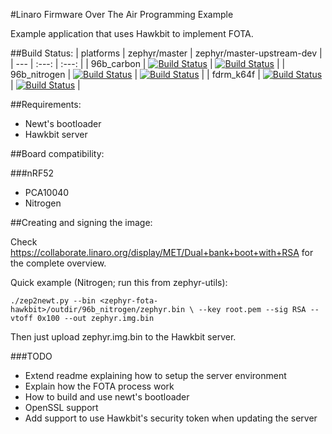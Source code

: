 #Linaro Firmware Over The Air Programming Example

Example application that uses Hawkbit to implement FOTA.

##Build Status:
| platforms | zephyr/master | zephyr/master-upstream-dev |
| --- | :---: | :---: |
| 96b_carbon | [![Build Status](http://ci.arm64.io:8080/buildStatus/icon?job=linaro-fota-hawkbit/PLATFORM=96b_carbon,ZEPHYR_SOURCE=zephyr-master)](https://ci.arm64.io/job/linaro-fota-hawkbit/PLATFORM=96b_carbon,ZEPHYR_SOURCE=zephyr-master/) | [![Build Status](http://ci.arm64.io:8080/buildStatus/icon?job=linaro-fota-hawkbit/PLATFORM=96b_carbon,ZEPHYR_SOURCE=zephyr-master-upstream-dev)](https://ci.arm64.io/job/linaro-fota-hawkbit/PLATFORM=96b_carbon,ZEPHYR_SOURCE=zephyr-master-upstream-dev/) |
| 96b_nitrogen | [![Build Status](http://ci.arm64.io:8080/buildStatus/icon?job=linaro-fota-hawkbit/PLATFORM=96b_nitrogen,ZEPHYR_SOURCE=zephyr-master)](https://ci.arm64.io/job/linaro-fota-hawkbit/PLATFORM=96b_nitrogen,ZEPHYR_SOURCE=zephyr-master/) | [![Build Status](http://ci.arm64.io:8080/buildStatus/icon?job=linaro-fota-hawkbit/PLATFORM=96b_nitrogen,ZEPHYR_SOURCE=zephyr-master-upstream-dev)](https://ci.arm64.io/job/linaro-fota-hawkbit/PLATFORM=96b_nitrogen,ZEPHYR_SOURCE=zephyr-master-upstream-dev/) |
| fdrm_k64f | [![Build Status](http://ci.arm64.io:8080/buildStatus/icon?job=linaro-fota-hawkbit/PLATFORM=frdm_k64f,ZEPHYR_SOURCE=zephyr-master)](https://ci.arm64.io/job/linaro-fota-hawkbit/PLATFORM=frdm_k64f,ZEPHYR_SOURCE=zephyr-master/) | [![Build Status](http://ci.arm64.io:8080/buildStatus/icon?job=linaro-fota-hawkbit/PLATFORM=frdm_k64f,ZEPHYR_SOURCE=zephyr-master-upstream-dev)](https://ci.arm64.io/job/linaro-fota-hawkbit/PLATFORM=frdm_k64f,ZEPHYR_SOURCE=zephyr-master-upstream-dev/) |

##Requirements:
  * Newt's bootloader
  * Hawkbit server

##Board compatibility:

###nRF52
  * PCA10040
  * Nitrogen

##Creating and signing the image:

Check https://collaborate.linaro.org/display/MET/Dual+bank+boot+with+RSA for
the complete overview.


Quick example (Nitrogen; run this from zephyr-utils):


`./zep2newt.py --bin <zephyr-fota-hawkbit>/outdir/96b_nitrogen/zephyr.bin \
	      --key root.pem --sig RSA --vtoff 0x100 --out zephyr.img.bin`


Then just upload zephyr.img.bin to the Hawkbit server.

###TODO
  * Extend readme explaining how to setup the server environment
  * Explain how the FOTA process work
  * How to build and use newt's bootloader
  * OpenSSL support
  * Add support to use Hawkbit's security token when updating the server
